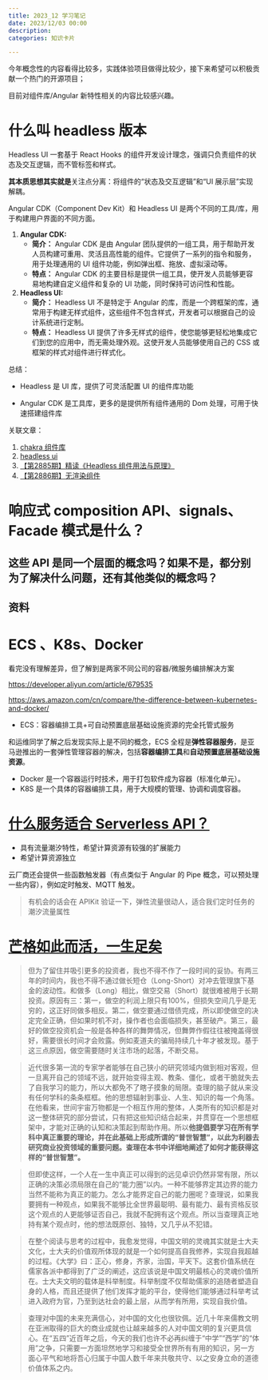 ```yaml
---
title: 2023_12 学习笔记
date: 2023/12/03 00:00
description:
categories: 知识卡片

---
```


今年概念性的内容看得比较多，实践体验项目做得比较少，接下来希望可以积极贡献一个热门的开源项目；

目前对组件库/Angular 新特性相关的内容比较感兴趣。

# 什么叫 headless 版本

Headless UI 一套基于 React Hooks 的组件开发设计理念，强调只负责组件的状态及交互逻辑，而不管标签和样式。

**其本质思想其实就是**关注点分离：将组件的“状态及交互逻辑”和“UI 展示层”实现解耦。



Angular CDK（Component Dev Kit）和 Headless UI 是两个不同的工具/库，用于构建用户界面的不同方面。

1. **Angular CDK:**
   - **简介：** Angular CDK 是由 Angular 团队提供的一组工具，用于帮助开发人员构建可重用、灵活且高性能的组件。它提供了一系列的指令和服务，用于处理通用的 UI 组件功能，例如弹出框、拖放、虚拟滚动等。
   - **特点：** Angular CDK 的主要目标是提供一组工具，使开发人员能够更容易地构建自定义组件和复杂的 UI 功能，同时保持可访问性和性能。
2. **Headless UI:**
   - **简介：** Headless UI 不是特定于 Angular 的库，而是一个跨框架的库，通常用于构建无样式组件，这些组件不包含样式，开发者可以根据自己的设计系统进行定制。
   - **特点：** Headless UI 提供了许多无样式的组件，使您能够更轻松地集成它们到您的应用中，而无需处理外观。这使开发人员能够使用自己的 CSS 或框架的样式对组件进行样式化。

总结：

* Headless 是 UI 库，提供了可灵活配置 UI 的组件库功能

* Angular CDK 是工具库，更多的是提供所有组件通用的 Dom 处理，可用于快速搭建组件库




关联文章：

1. [chakra 组件库](https://chakra-ui.com/docs/components/accordion/theming)
2. [headless ui](https://headlessui.com/)
3. [【第2885期】精读《Headless 组件用法与原理》](https://mp.weixin.qq.com/s?__biz=MjM5MTA1MjAxMQ==&mid=2651261270&idx=1&sn=84eac89ba883e0c7edf1f1160c8b2641&chksm=bd48d0d28a3f59c496b4d5745795107153934e299849d5148409b834530f40303aff1c35c00e&scene=21#wechat_redirect)
4. [【第2886期】无渲染组件](https://mp.weixin.qq.com/s/GfpcQLlkpTJq0UemyObrZg)

# 响应式 composition API、signals、Facade 模式是什么？

## 这些 API 是同一个层面的概念吗？如果不是，都分别为了解决什么问题，还有其他类似的概念吗？

## 资料



# ECS 、K8s、Docker

看完没有理解差异，但了解到是两家不同公司的容器/微服务编排解决方案

https://developer.aliyun.com/article/679535

https://aws.amazon.com/cn/compare/the-difference-between-kubernetes-and-docker/

* ECS：容器编排工具+可自动预置底层基础设施资源的完全托管式服务

和运维同学了解之后发现实际上是不同的概念，ECS 全程是**弹性容器服务**，是亚马逊推出的一套弹性管理容器的解决，包括**容器编排工具**和**自动预置底层基础设施资源**。

* Docker 是一个容器运行时技术，用于打包软件成为容器（标准化单元）。
* K8S 是一个具体的容器编排工具，用于大规模的管理、协调和调度容器。



# [什么服务适合 Serverless API？](https://mp.weixin.qq.com/s/yBAcM8fPw2HqBShh7xFG7w)

* 具有流量潮汐特性，希望计算资源有较强的扩展能力
* 希望计算资源独立

云厂商还会提供一些函数触发器（有点类似于 Angular 的 Pipe 概念，可以预处理一些内容），例如定时触发、MQTT 触发。

>  有机会的话会在 APIKit 验证一下，弹性流量很动人，适合我们定时任务的潮汐流量属性

 

# [芒格如此而活，一生足矣](https://mp.weixin.qq.com/s/JtKmhM94UAwAywtORU-4Fw)

> 但为了留住并吸引更多的投资者，我也不得不作了一段时间的妥协。有两三年的时间内，我也不得不通过做长短仓（Long-Short）对冲去管理旗下基金的波动性。和做多（Long）相比，做空交易（Short）就很难被用于长期投资。原因有三：第一，做空的利润上限只有100%，但损失空间几乎是无穷的，这正好同做多相反。第二，做空要通过借债完成，所以即使做空的决定完全正确，但如果时机不对，操作者也会面临损失，甚至破产。第三，最好的做空投资机会一般是各种各样的舞弊情况，但舞弊作假往往被掩盖得很好，需要很长时间才会败露。例如麦道夫的骗局持续几十年才被发现。基于这三点原因，做空需要随时关注市场的起落，不断交易。



> 近代很多第一流的专家学者能够在自己狭小的研究领域内做到相对客观，但一旦离开自己的领域不远，就开始变得主观、教条、僵化，或者干脆就失去了自我学习的能力，所以大都免不了瞎子摸象的局限。查理的脑子就从来没有任何学科的条条框框。他的思想辐射到事业、人生、知识的每一个角落。在他看来，世间宇宙万物都是一个相互作用的整体，人类所有的知识都是对这一整体研究的部分尝试，只有把这些知识结合起来，并贯穿在一个思想框架中，才能对正确的认知和决策起到帮助作用。所以**他提倡要学习在所有学科中真正重要的理论，并在此基础上形成所谓的“普世智慧”，以此为利器去研究商业投资领域的重要问题。查理在本书中详细地阐述了如何才能获得这样的“普世智慧”。**



> 但即使这样，一个人在一生中真正可以得到的远见卓识仍然非常有限，所以正确的决策必须局限在自己的“能力圈”以内。一种不能够界定其边界的能力当然不能称为真正的能力。怎么才能界定自己的能力圈呢？查理说，如果我要拥有一种观点，如果我不能够比全世界最聪明、最有能力、最有资格反驳这个观点的人更能够证否自己，我就不配拥有这个观点。所以当查理真正地持有某个观点时，他的想法既原创、独特，又几乎从不犯错。



> 在整个阅读与思考的过程中，我愈发觉得，中国文明的灵魂其实就是士大夫文化，士大夫的价值观所体现的就是一个如何提高自我修养，实现自我超越的过程。《大学》曰：正心，修身，齐家，治国，平天下。这套价值系统在儒家各派中都得到了广泛的阐述，这应该说是中国文明最核心的灵魂价值所在。士大夫文明的载体是科举制度。科举制度不仅帮助儒家的追随者塑造自身的人格，而且还提供了他们发挥才能的平台，使得他们能够通过科举考试进入政府为官，乃至到达社会的最上层，从而学有所用，实现自我价值。



> 查理对中国的未来充满信心，对中国的文化也很钦佩。近几十年来儒教文明在亚洲取得的巨大的商业成就也让越来越多的人对中国文明的复兴更具信心。在“五四”近百年之后，今天的我们也许不必再纠缠于“中学”“西学”的“体用”之争，只需要一方面坦然地学习和接受全世界所有有用的知识，另一方面心平气和地将吾心归属于中国人数千年来共敬共守、以之安身立命的道德价值体系之内。



